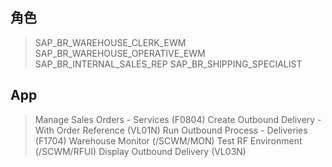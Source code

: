 ## 角色
> SAP_BR_WAREHOUSE_CLERK_EWM
> SAP_BR_WAREHOUSE_OPERATIVE_EWM
> SAP_BR_INTERNAL_SALES_REP
> SAP_BR_SHIPPING_SPECIALIST
## App
> Manage Sales Orders - Services (F0804)
> Create Outbound Delivery - With Order Reference (VL01N)
> Run Outbound Process - Deliveries (F1704)
> Warehouse Monitor (/SCWM/MON)
> Test RF Environment (/SCWM/RFUI)
> Display Outbound Delivery (VL03N)